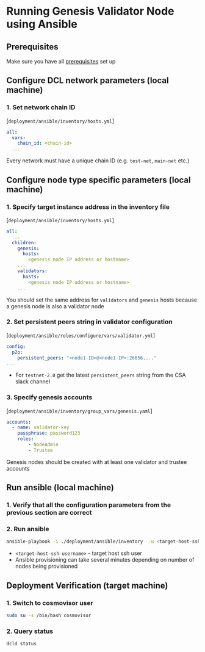 # Running Genesis Validator Node using Ansible

## Prerequisites

Make sure you have all [prerequisites](./prerequisites.md) set up

## Configure DCL network parameters (local machine)

### 1. Set network chain ID

[`deployment/ansible/inventory/hosts.yml`]

```yaml
all:
  vars:
    chain_id: <chain-id>
  ...
```

Every network must have a unique chain ID (e.g. `test-net`, `main-net` etc.)

## Configure node type specific parameters (local machine)

### 1. Specify target instance address in the inventory file

[`deployment/ansible/inventory/hosts.yml`]

```yaml
all:
  ...
  children:
    genesis:
      hosts:
        <genesis node IP address or hostname>
    ...
    validators:
      hosts:
        <genesis node IP address or hostname>
    ...
```

You should set the same address for `validators` and `genesis` hosts because a genesis node is also a validator node

### 2. Set persistent peers string in validator configuration

[`deployment/ansible/roles/configure/vars/validator.yml`]

```yaml
config:
  p2p:
    persistent_peers: "<node1-ID>@<node1-IP>:26656,..."
...
```

- For `testnet-2.0` get the latest `persistent_peers` string from the CSA slack channel

### 3. Specify genesis accounts

[`deployment/ansible/inventory/group_vars/genesis.yaml`]

```yaml
accounts:
  - name: validator-key
    passphrase: password123
    roles:
        - NodeAdmin
        - Trustee
```

Genesis nodes should be created with at least one validator and trustee accounts

## Run ansible (local machine)

### 1. Verify that all the configuration parameters from the previous section are correct

### 2. Run ansible

```bash
ansible-playbook -i ./deployment/ansible/inventory  -u <target-host-ssh-user> ./deployment/ansible/deploy.yml
```

- `<target-host-ssh-username>` - target host ssh user
- Ansible provisioning can take several minutes depending on number of nodes being provisioned

## Deployment Verification (target machine)

### 1. Switch to cosmovisor user

```bash
sudo su -s /bin/bash cosmovisor
```

### 2. Query status

```bash
dcld status
```
